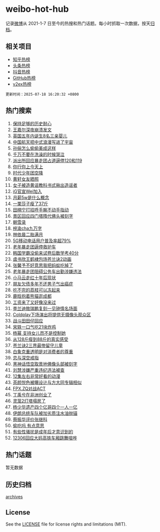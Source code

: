 # weibo-hot-hub

记录[微博](https://www.weibo.com)从 2021-1-7 日至今的热搜和热门话题。每小时抓取一次数据，按天[归档](archives)。

## 相关项目

- [知乎热榜](https://github.com/lonnyzhang423/zhihu-hot-hub)
- [头条热榜](https://github.com/lonnyzhang423/toutiao-hot-hub)
- [抖音热榜](https://github.com/lonnyzhang423/douyin-hot-hub)
- [GitHub热榜](https://github.com/lonnyzhang423/github-hot-hub)
- [v2ex热榜](https://github.com/lonnyzhang423/v2ex-hot-hub)


`更新时间：2025-07-18 16:20:32 +0800`

## 热门搜索

1. [保持足够的历史耐心](https://m.weibo.cn/search?containerid=100103type%3D1%26t%3D10%26q%3D%23%E4%BF%9D%E6%8C%81%E8%B6%B3%E5%A4%9F%E7%9A%84%E5%8E%86%E5%8F%B2%E8%80%90%E5%BF%83%23&stream_entry_id=51&isnewpage=1&extparam=seat%3D1%26q%3D%2523%25E4%25BF%259D%25E6%258C%2581%25E8%25B6%25B3%25E5%25A4%259F%25E7%259A%2584%25E5%258E%2586%25E5%258F%25B2%25E8%2580%2590%25E5%25BF%2583%2523%26cate%3D10103%26pos%3D0%26dgr%3D0%26filter_type%3Drealtimehot%26stream_entry_id%3D51%26c_type%3D51%26display_time%3D1752826830%26pre_seqid%3D1752826830514010426337)
1. [王嘉尔深夜崩溃发文](https://m.weibo.cn/search?containerid=100103type%3D1%26t%3D10%26q%3D%23%E7%8E%8B%E5%98%89%E5%B0%94%E6%B7%B1%E5%A4%9C%E5%B4%A9%E6%BA%83%E5%8F%91%E6%96%87%23&stream_entry_id=31&isnewpage=1&extparam=seat%3D1%26q%3D%2523%25E7%258E%258B%25E5%2598%2589%25E5%25B0%2594%25E6%25B7%25B1%25E5%25A4%259C%25E5%25B4%25A9%25E6%25BA%2583%25E5%258F%2591%25E6%2596%2587%2523%26dgr%3D0%26filter_type%3Drealtimehot%26band_rank%3D1%26c_type%3D31%26realpos%3D1%26cate%3D5001%26flag%3D2%26pos%3D0%26stream_entry_id%3D31%26lcate%3D5001%26display_time%3D1752826830%26pre_seqid%3D1752826830514010426337)
1. [英国五年内诞生8名三亲婴儿](https://m.weibo.cn/search?containerid=100103type%3D1%26t%3D10%26q%3D%23%E8%8B%B1%E5%9B%BD%E4%BA%94%E5%B9%B4%E5%86%85%E8%AF%9E%E7%94%9F8%E5%90%8D%E4%B8%89%E4%BA%B2%E5%A9%B4%E5%84%BF%23&stream_entry_id=31&isnewpage=1&extparam=seat%3D1%26q%3D%2523%25E8%258B%25B1%25E5%259B%25BD%25E4%25BA%2594%25E5%25B9%25B4%25E5%2586%2585%25E8%25AF%259E%25E7%2594%259F8%25E5%2590%258D%25E4%25B8%2589%25E4%25BA%25B2%25E5%25A9%25B4%25E5%2584%25BF%2523%26dgr%3D0%26filter_type%3Drealtimehot%26band_rank%3D2%26c_type%3D31%26realpos%3D2%26cate%3D5001%26flag%3D1%26pos%3D1%26stream_entry_id%3D31%26lcate%3D5001%26display_time%3D1752826830%26pre_seqid%3D1752826830514010426337)
1. [中国航天把中式浪漫写进了宇宙](https://m.weibo.cn/search?containerid=100103type%3D1%26t%3D10%26q%3D%23%E4%B8%AD%E5%9B%BD%E8%88%AA%E5%A4%A9%E6%8A%8A%E4%B8%AD%E5%BC%8F%E6%B5%AA%E6%BC%AB%E5%86%99%E8%BF%9B%E4%BA%86%E5%AE%87%E5%AE%99%23&stream_entry_id=31&isnewpage=1&extparam=seat%3D1%26q%3D%2523%25E4%25B8%25AD%25E5%259B%25BD%25E8%2588%25AA%25E5%25A4%25A9%25E6%258A%258A%25E4%25B8%25AD%25E5%25BC%258F%25E6%25B5%25AA%25E6%25BC%25AB%25E5%2586%2599%25E8%25BF%259B%25E4%25BA%2586%25E5%25AE%2587%25E5%25AE%2599%2523%26dgr%3D0%26filter_type%3Drealtimehot%26band_rank%3D3%26c_type%3D31%26realpos%3D3%26cate%3D5001%26flag%3D0%26pos%3D2%26stream_entry_id%3D31%26lcate%3D5001%26display_time%3D1752826830%26pre_seqid%3D1752826830514010426337)
1. [孙俪怎么偷偷美成这样](https://m.weibo.cn/search?containerid=100103type%3D1%26t%3D10%26q%3D%E5%AD%99%E4%BF%AA%E6%80%8E%E4%B9%88%E5%81%B7%E5%81%B7%E7%BE%8E%E6%88%90%E8%BF%99%E6%A0%B7&stream_entry_id=31&isnewpage=1&extparam=seat%3D1%26q%3D%25E5%25AD%2599%25E4%25BF%25AA%25E6%2580%258E%25E4%25B9%2588%25E5%2581%25B7%25E5%2581%25B7%25E7%25BE%258E%25E6%2588%2590%25E8%25BF%2599%25E6%25A0%25B7%26dgr%3D0%26filter_type%3Drealtimehot%26band_rank%3D4%26c_type%3D31%26realpos%3D4%26cate%3D5001%26flag%3D1%26pos%3D3%26stream_entry_id%3D31%26lcate%3D5001%26display_time%3D1752826830%26pre_seqid%3D1752826830514010426337)
1. [千万不要在洗澡的时候哭泣](https://m.weibo.cn/search?containerid=100103type%3D1%26t%3D10%26q%3D%E5%8D%83%E4%B8%87%E4%B8%8D%E8%A6%81%E5%9C%A8%E6%B4%97%E6%BE%A1%E7%9A%84%E6%97%B6%E5%80%99%E5%93%AD%E6%B3%A3&stream_entry_id=31&isnewpage=1&extparam=seat%3D1%26q%3D%25E5%258D%2583%25E4%25B8%2587%25E4%25B8%258D%25E8%25A6%2581%25E5%259C%25A8%25E6%25B4%2597%25E6%25BE%25A1%25E7%259A%2584%25E6%2597%25B6%25E5%2580%2599%25E5%2593%25AD%25E6%25B3%25A3%26dgr%3D0%26filter_type%3Drealtimehot%26band_rank%3D5%26c_type%3D31%26realpos%3D5%26cate%3D5001%26flag%3D2%26pos%3D4%26stream_entry_id%3D31%26lcate%3D5001%26display_time%3D1752826830%26pre_seqid%3D1752826830514010426337)
1. [派出所回应暴走团占道逼停120和119](https://m.weibo.cn/search?containerid=100103type%3D1%26t%3D10%26q%3D%23%E6%B4%BE%E5%87%BA%E6%89%80%E5%9B%9E%E5%BA%94%E6%9A%B4%E8%B5%B0%E5%9B%A2%E5%8D%A0%E9%81%93%E9%80%BC%E5%81%9C120%E5%92%8C119%23&stream_entry_id=31&isnewpage=1&extparam=seat%3D1%26q%3D%2523%25E6%25B4%25BE%25E5%2587%25BA%25E6%2589%2580%25E5%259B%259E%25E5%25BA%2594%25E6%259A%25B4%25E8%25B5%25B0%25E5%259B%25A2%25E5%258D%25A0%25E9%2581%2593%25E9%2580%25BC%25E5%2581%259C120%25E5%2592%258C119%2523%26dgr%3D0%26filter_type%3Drealtimehot%26band_rank%3D6%26c_type%3D31%26realpos%3D6%26cate%3D5001%26flag%3D1%26pos%3D5%26stream_entry_id%3D31%26lcate%3D5001%26display_time%3D1752826830%26pre_seqid%3D1752826830514010426337)
1. [你行你上今天上](https://m.weibo.cn/search?containerid=100103type%3D1%26t%3D10%26q%3D%23%E4%BD%A0%E8%A1%8C%E4%BD%A0%E4%B8%8A%E4%BB%8A%E5%A4%A9%E4%B8%8A%23&stream_entry_id=31&isnewpage=1&extparam=seat%3D1%26q%3D%2523%25E4%25BD%25A0%25E8%25A1%258C%25E4%25BD%25A0%25E4%25B8%258A%25E4%25BB%258A%25E5%25A4%25A9%25E4%25B8%258A%2523%26dgr%3D0%26filter_type%3Drealtimehot%26band_rank%3D7%26c_type%3D31%26is_ad_pos%3D1%26topic_ad%3D1%26cate%3D5001%26stream_entry_id%3D31%26pos%3D6%26lcate%3D5001%26adid%3D293769%26display_time%3D1752826830%26pre_seqid%3D1752826830514010426337)
1. [时代少年团空降](https://m.weibo.cn/search?containerid=100103type%3D1%26t%3D10%26q%3D%E6%97%B6%E4%BB%A3%E5%B0%91%E5%B9%B4%E5%9B%A2%E7%A9%BA%E9%99%8D&stream_entry_id=31&isnewpage=1&extparam=seat%3D1%26q%3D%25E6%2597%25B6%25E4%25BB%25A3%25E5%25B0%2591%25E5%25B9%25B4%25E5%259B%25A2%25E7%25A9%25BA%25E9%2599%258D%26dgr%3D0%26filter_type%3Drealtimehot%26band_rank%3D7%26c_type%3D31%26realpos%3D7%26cate%3D5001%26flag%3D1%26pos%3D7%26stream_entry_id%3D31%26lcate%3D5001%26display_time%3D1752826830%26pre_seqid%3D1752826830514010426337)
1. [黄轩女友晒照](https://m.weibo.cn/search?containerid=100103type%3D1%26t%3D10%26q%3D%23%E9%BB%84%E8%BD%A9%E5%A5%B3%E5%8F%8B%E6%99%92%E7%85%A7%23&stream_entry_id=31&isnewpage=1&extparam=seat%3D1%26q%3D%2523%25E9%25BB%2584%25E8%25BD%25A9%25E5%25A5%25B3%25E5%258F%258B%25E6%2599%2592%25E7%2585%25A7%2523%26dgr%3D0%26filter_type%3Drealtimehot%26band_rank%3D8%26c_type%3D31%26realpos%3D8%26cate%3D5001%26flag%3D1%26pos%3D8%26stream_entry_id%3D31%26lcate%3D5001%26display_time%3D1752826830%26pre_seqid%3D1752826830514010426337)
1. [女子被造黄谣教科书式揪出造谣者](https://m.weibo.cn/search?containerid=100103type%3D1%26t%3D10%26q%3D%23%E5%A5%B3%E5%AD%90%E8%A2%AB%E9%80%A0%E9%BB%84%E8%B0%A3%E6%95%99%E7%A7%91%E4%B9%A6%E5%BC%8F%E6%8F%AA%E5%87%BA%E9%80%A0%E8%B0%A3%E8%80%85%23&stream_entry_id=31&isnewpage=1&extparam=seat%3D1%26q%3D%2523%25E5%25A5%25B3%25E5%25AD%2590%25E8%25A2%25AB%25E9%2580%25A0%25E9%25BB%2584%25E8%25B0%25A3%25E6%2595%2599%25E7%25A7%2591%25E4%25B9%25A6%25E5%25BC%258F%25E6%258F%25AA%25E5%2587%25BA%25E9%2580%25A0%25E8%25B0%25A3%25E8%2580%2585%2523%26dgr%3D0%26filter_type%3Drealtimehot%26band_rank%3D9%26c_type%3D31%26realpos%3D9%26cate%3D5001%26flag%3D0%26pos%3D9%26stream_entry_id%3D31%26lcate%3D5001%26display_time%3D1752826830%26pre_seqid%3D1752826830514010426337)
1. [iG官宣Wei加入](https://m.weibo.cn/search?containerid=100103type%3D1%26t%3D10%26q%3D%23iG%E5%AE%98%E5%AE%A3Wei%E5%8A%A0%E5%85%A5%23&stream_entry_id=31&isnewpage=1&extparam=seat%3D1%26q%3D%2523iG%25E5%25AE%2598%25E5%25AE%25A3Wei%25E5%258A%25A0%25E5%2585%25A5%2523%26dgr%3D0%26filter_type%3Drealtimehot%26band_rank%3D10%26c_type%3D31%26realpos%3D10%26cate%3D5001%26flag%3D0%26pos%3D10%26stream_entry_id%3D31%26lcate%3D5001%26display_time%3D1752826830%26pre_seqid%3D1752826830514010426337)
1. [月薪5w是什么概念](https://m.weibo.cn/search?containerid=100103type%3D1%26t%3D10%26q%3D%E6%9C%88%E8%96%AA5w%E6%98%AF%E4%BB%80%E4%B9%88%E6%A6%82%E5%BF%B5&stream_entry_id=31&isnewpage=1&extparam=seat%3D1%26q%3D%25E6%259C%2588%25E8%2596%25AA5w%25E6%2598%25AF%25E4%25BB%2580%25E4%25B9%2588%25E6%25A6%2582%25E5%25BF%25B5%26dgr%3D0%26filter_type%3Drealtimehot%26band_rank%3D11%26c_type%3D31%26realpos%3D11%26cate%3D5001%26flag%3D1%26pos%3D11%26stream_entry_id%3D31%26lcate%3D5001%26display_time%3D1752826830%26pre_seqid%3D1752826830514010426337)
1. [一栗莎子瘦了37斤](https://m.weibo.cn/search?containerid=100103type%3D1%26t%3D10%26q%3D%23%E4%B8%80%E6%A0%97%E8%8E%8E%E5%AD%90%E7%98%A6%E4%BA%8637%E6%96%A4%23&stream_entry_id=31&isnewpage=1&extparam=seat%3D1%26q%3D%2523%25E4%25B8%2580%25E6%25A0%2597%25E8%258E%258E%25E5%25AD%2590%25E7%2598%25A6%25E4%25BA%258637%25E6%2596%25A4%2523%26dgr%3D0%26filter_type%3Drealtimehot%26band_rank%3D12%26c_type%3D31%26realpos%3D12%26cate%3D5001%26flag%3D1%26pos%3D12%26stream_entry_id%3D31%26lcate%3D5001%26display_time%3D1752826830%26pre_seqid%3D1752826830514010426337)
1. [田栩宁打招呼手腕不动手指动](https://m.weibo.cn/search?containerid=100103type%3D1%26t%3D10%26q%3D%23%E7%94%B0%E6%A0%A9%E5%AE%81%E6%89%93%E6%8B%9B%E5%91%BC%E6%89%8B%E8%85%95%E4%B8%8D%E5%8A%A8%E6%89%8B%E6%8C%87%E5%8A%A8%23&stream_entry_id=31&isnewpage=1&extparam=seat%3D1%26q%3D%2523%25E7%2594%25B0%25E6%25A0%25A9%25E5%25AE%2581%25E6%2589%2593%25E6%258B%259B%25E5%2591%25BC%25E6%2589%258B%25E8%2585%2595%25E4%25B8%258D%25E5%258A%25A8%25E6%2589%258B%25E6%258C%2587%25E5%258A%25A8%2523%26dgr%3D0%26filter_type%3Drealtimehot%26band_rank%3D13%26c_type%3D31%26realpos%3D13%26cate%3D5001%26flag%3D1%26pos%3D13%26stream_entry_id%3D31%26lcate%3D5001%26display_time%3D1752826830%26pre_seqid%3D1752826830514010426337)
1. [景区回应四门塔隋代佛头被刻字](https://m.weibo.cn/search?containerid=100103type%3D1%26t%3D10%26q%3D%23%E6%99%AF%E5%8C%BA%E5%9B%9E%E5%BA%94%E5%9B%9B%E9%97%A8%E5%A1%94%E9%9A%8B%E4%BB%A3%E4%BD%9B%E5%A4%B4%E8%A2%AB%E5%88%BB%E5%AD%97%23&stream_entry_id=31&isnewpage=1&extparam=seat%3D1%26q%3D%2523%25E6%2599%25AF%25E5%258C%25BA%25E5%259B%259E%25E5%25BA%2594%25E5%259B%259B%25E9%2597%25A8%25E5%25A1%2594%25E9%259A%258B%25E4%25BB%25A3%25E4%25BD%259B%25E5%25A4%25B4%25E8%25A2%25AB%25E5%2588%25BB%25E5%25AD%2597%2523%26dgr%3D0%26filter_type%3Drealtimehot%26band_rank%3D14%26c_type%3D31%26realpos%3D14%26cate%3D5001%26flag%3D1%26pos%3D14%26stream_entry_id%3D31%26lcate%3D5001%26display_time%3D1752826830%26pre_seqid%3D1752826830514010426337)
1. [朝雪录](https://m.weibo.cn/search?containerid=100103type%3D1%26t%3D10%26q%3D%E6%9C%9D%E9%9B%AA%E5%BD%95&stream_entry_id=31&isnewpage=1&extparam=seat%3D1%26q%3D%25E6%259C%259D%25E9%259B%25AA%25E5%25BD%2595%26dgr%3D0%26filter_type%3Drealtimehot%26band_rank%3D15%26c_type%3D31%26realpos%3D15%26cate%3D5001%26flag%3D0%26pos%3D15%26stream_entry_id%3D31%26lcate%3D5001%26display_time%3D1752826830%26pre_seqid%3D1752826830514010426337)
1. [梓渝cha九万字](https://m.weibo.cn/search?containerid=100103type%3D1%26t%3D10%26q%3D%23%E6%A2%93%E6%B8%9Dcha%E4%B9%9D%E4%B8%87%E5%AD%97%23&stream_entry_id=31&isnewpage=1&extparam=seat%3D1%26q%3D%2523%25E6%25A2%2593%25E6%25B8%259Dcha%25E4%25B9%259D%25E4%25B8%2587%25E5%25AD%2597%2523%26dgr%3D0%26filter_type%3Drealtimehot%26band_rank%3D16%26c_type%3D31%26realpos%3D16%26cate%3D5001%26flag%3D1%26pos%3D16%26stream_entry_id%3D31%26lcate%3D5001%26display_time%3D1752826830%26pre_seqid%3D1752826830514010426337)
1. [林依晨二胎满月](https://m.weibo.cn/search?containerid=100103type%3D1%26t%3D10%26q%3D%23%E6%9E%97%E4%BE%9D%E6%99%A8%E4%BA%8C%E8%83%8E%E6%BB%A1%E6%9C%88%23&stream_entry_id=31&isnewpage=1&extparam=seat%3D1%26q%3D%2523%25E6%259E%2597%25E4%25BE%259D%25E6%2599%25A8%25E4%25BA%258C%25E8%2583%258E%25E6%25BB%25A1%25E6%259C%2588%2523%26dgr%3D0%26filter_type%3Drealtimehot%26band_rank%3D17%26c_type%3D31%26realpos%3D17%26cate%3D5001%26flag%3D1%26pos%3D17%26stream_entry_id%3D31%26lcate%3D5001%26display_time%3D1752826830%26pre_seqid%3D1752826830514010426337)
1. [5G移动电话用户普及率超79%](https://m.weibo.cn/search?containerid=100103type%3D1%26t%3D10%26q%3D%235G%E7%A7%BB%E5%8A%A8%E7%94%B5%E8%AF%9D%E7%94%A8%E6%88%B7%E6%99%AE%E5%8F%8A%E7%8E%87%E8%B6%8579%25%23&stream_entry_id=31&isnewpage=1&extparam=seat%3D1%26q%3D%25235G%25E7%25A7%25BB%25E5%258A%25A8%25E7%2594%25B5%25E8%25AF%259D%25E7%2594%25A8%25E6%2588%25B7%25E6%2599%25AE%25E5%258F%258A%25E7%258E%2587%25E8%25B6%258579%2525%2523%26dgr%3D0%26filter_type%3Drealtimehot%26band_rank%3D18%26c_type%3D31%26realpos%3D18%26cate%3D5001%26flag%3D1%26pos%3D18%26stream_entry_id%3D31%26lcate%3D5001%26display_time%3D1752826830%26pre_seqid%3D1752826830514010426337)
1. [老年暴走团逼停救护车](https://m.weibo.cn/search?containerid=100103type%3D1%26t%3D10%26q%3D%E8%80%81%E5%B9%B4%E6%9A%B4%E8%B5%B0%E5%9B%A2%E9%80%BC%E5%81%9C%E6%95%91%E6%8A%A4%E8%BD%A6&stream_entry_id=31&isnewpage=1&extparam=seat%3D1%26q%3D%25E8%2580%2581%25E5%25B9%25B4%25E6%259A%25B4%25E8%25B5%25B0%25E5%259B%25A2%25E9%2580%25BC%25E5%2581%259C%25E6%2595%2591%25E6%258A%25A4%25E8%25BD%25A6%26dgr%3D0%26filter_type%3Drealtimehot%26band_rank%3D19%26c_type%3D31%26realpos%3D19%26cate%3D5001%26flag%3D0%26pos%3D19%26stream_entry_id%3D31%26lcate%3D5001%26display_time%3D1752826830%26pre_seqid%3D1752826830514010426337)
1. [韩国学霸没偷来试卷后数学考40分](https://m.weibo.cn/search?containerid=100103type%3D1%26t%3D10%26q%3D%23%E9%9F%A9%E5%9B%BD%E5%AD%A6%E9%9C%B8%E6%B2%A1%E5%81%B7%E6%9D%A5%E8%AF%95%E5%8D%B7%E5%90%8E%E6%95%B0%E5%AD%A6%E8%80%8340%E5%88%86%23&stream_entry_id=31&isnewpage=1&extparam=seat%3D1%26q%3D%2523%25E9%259F%25A9%25E5%259B%25BD%25E5%25AD%25A6%25E9%259C%25B8%25E6%25B2%25A1%25E5%2581%25B7%25E6%259D%25A5%25E8%25AF%2595%25E5%258D%25B7%25E5%2590%258E%25E6%2595%25B0%25E5%25AD%25A6%25E8%2580%258340%25E5%2588%2586%2523%26dgr%3D0%26filter_type%3Drealtimehot%26band_rank%3D20%26c_type%3D31%26realpos%3D20%26cate%3D5001%26flag%3D1%26pos%3D20%26stream_entry_id%3D31%26lcate%3D5001%26display_time%3D1752826830%26pre_seqid%3D1752826830514010426337)
1. [虞书欣王鹤棣包场苍兰诀2动画](https://m.weibo.cn/search?containerid=100103type%3D1%26t%3D10%26q%3D%23%E8%99%9E%E4%B9%A6%E6%AC%A3%E7%8E%8B%E9%B9%A4%E6%A3%A3%E5%8C%85%E5%9C%BA%E8%8B%8D%E5%85%B0%E8%AF%802%E5%8A%A8%E7%94%BB%23&stream_entry_id=31&isnewpage=1&extparam=seat%3D1%26q%3D%2523%25E8%2599%259E%25E4%25B9%25A6%25E6%25AC%25A3%25E7%258E%258B%25E9%25B9%25A4%25E6%25A3%25A3%25E5%258C%2585%25E5%259C%25BA%25E8%258B%258D%25E5%2585%25B0%25E8%25AF%25802%25E5%258A%25A8%25E7%2594%25BB%2523%26dgr%3D0%26filter_type%3Drealtimehot%26band_rank%3D21%26c_type%3D31%26realpos%3D21%26cate%3D5001%26flag%3D1%26pos%3D21%26stream_entry_id%3D31%26lcate%3D5001%26display_time%3D1752826830%26pre_seqid%3D1752826830514010426337)
1. [张馨予不好意思我把蚂蚁吃掉了](https://m.weibo.cn/search?containerid=100103type%3D1%26t%3D10%26q%3D%23%E5%BC%A0%E9%A6%A8%E4%BA%88%E4%B8%8D%E5%A5%BD%E6%84%8F%E6%80%9D%E6%88%91%E6%8A%8A%E8%9A%82%E8%9A%81%E5%90%83%E6%8E%89%E4%BA%86%23&stream_entry_id=31&isnewpage=1&extparam=seat%3D1%26q%3D%2523%25E5%25BC%25A0%25E9%25A6%25A8%25E4%25BA%2588%25E4%25B8%258D%25E5%25A5%25BD%25E6%2584%258F%25E6%2580%259D%25E6%2588%2591%25E6%258A%258A%25E8%259A%2582%25E8%259A%2581%25E5%2590%2583%25E6%258E%2589%25E4%25BA%2586%2523%26dgr%3D0%26filter_type%3Drealtimehot%26band_rank%3D22%26c_type%3D31%26realpos%3D22%26cate%3D5001%26flag%3D0%26pos%3D22%26stream_entry_id%3D31%26lcate%3D5001%26display_time%3D1752826830%26pre_seqid%3D1752826830514010426337)
1. [老年暴走团阻碍公务车出勤涉嫌违法](https://m.weibo.cn/search?containerid=100103type%3D1%26t%3D10%26q%3D%23%E8%80%81%E5%B9%B4%E6%9A%B4%E8%B5%B0%E5%9B%A2%E9%98%BB%E7%A2%8D%E5%85%AC%E5%8A%A1%E8%BD%A6%E5%87%BA%E5%8B%A4%E6%B6%89%E5%AB%8C%E8%BF%9D%E6%B3%95%23&stream_entry_id=31&isnewpage=1&extparam=seat%3D1%26q%3D%2523%25E8%2580%2581%25E5%25B9%25B4%25E6%259A%25B4%25E8%25B5%25B0%25E5%259B%25A2%25E9%2598%25BB%25E7%25A2%258D%25E5%2585%25AC%25E5%258A%25A1%25E8%25BD%25A6%25E5%2587%25BA%25E5%258B%25A4%25E6%25B6%2589%25E5%25AB%258C%25E8%25BF%259D%25E6%25B3%2595%2523%26dgr%3D0%26filter_type%3Drealtimehot%26band_rank%3D23%26c_type%3D31%26realpos%3D23%26cate%3D5001%26flag%3D1%26pos%3D23%26stream_entry_id%3D31%26lcate%3D5001%26display_time%3D1752826830%26pre_seqid%3D1752826830514010426337)
1. [小马云走红十年后现状](https://m.weibo.cn/search?containerid=100103type%3D1%26t%3D10%26q%3D%23%E5%B0%8F%E9%A9%AC%E4%BA%91%E8%B5%B0%E7%BA%A2%E5%8D%81%E5%B9%B4%E5%90%8E%E7%8E%B0%E7%8A%B6%23&stream_entry_id=31&isnewpage=1&extparam=seat%3D1%26q%3D%2523%25E5%25B0%258F%25E9%25A9%25AC%25E4%25BA%2591%25E8%25B5%25B0%25E7%25BA%25A2%25E5%258D%2581%25E5%25B9%25B4%25E5%2590%258E%25E7%258E%25B0%25E7%258A%25B6%2523%26dgr%3D0%26filter_type%3Drealtimehot%26band_rank%3D24%26c_type%3D31%26realpos%3D24%26cate%3D5001%26flag%3D2%26pos%3D24%26stream_entry_id%3D31%26lcate%3D5001%26display_time%3D1752826830%26pre_seqid%3D1752826830514010426337)
1. [朋友欠债多年不还男子气出癌症](https://m.weibo.cn/search?containerid=100103type%3D1%26t%3D10%26q%3D%23%E6%9C%8B%E5%8F%8B%E6%AC%A0%E5%80%BA%E5%A4%9A%E5%B9%B4%E4%B8%8D%E8%BF%98%E7%94%B7%E5%AD%90%E6%B0%94%E5%87%BA%E7%99%8C%E7%97%87%23&stream_entry_id=31&isnewpage=1&extparam=seat%3D1%26q%3D%2523%25E6%259C%258B%25E5%258F%258B%25E6%25AC%25A0%25E5%2580%25BA%25E5%25A4%259A%25E5%25B9%25B4%25E4%25B8%258D%25E8%25BF%2598%25E7%2594%25B7%25E5%25AD%2590%25E6%25B0%2594%25E5%2587%25BA%25E7%2599%258C%25E7%2597%2587%2523%26dgr%3D0%26filter_type%3Drealtimehot%26band_rank%3D25%26c_type%3D31%26realpos%3D25%26cate%3D5001%26flag%3D0%26pos%3D25%26stream_entry_id%3D31%26lcate%3D5001%26display_time%3D1752826830%26pre_seqid%3D1752826830514010426337)
1. [吃不完的荔枝可以冻起来](https://m.weibo.cn/search?containerid=100103type%3D1%26t%3D10%26q%3D%E5%90%83%E4%B8%8D%E5%AE%8C%E7%9A%84%E8%8D%94%E6%9E%9D%E5%8F%AF%E4%BB%A5%E5%86%BB%E8%B5%B7%E6%9D%A5&stream_entry_id=31&isnewpage=1&extparam=seat%3D1%26q%3D%25E5%2590%2583%25E4%25B8%258D%25E5%25AE%258C%25E7%259A%2584%25E8%258D%2594%25E6%259E%259D%25E5%258F%25AF%25E4%25BB%25A5%25E5%2586%25BB%25E8%25B5%25B7%25E6%259D%25A5%26dgr%3D0%26filter_type%3Drealtimehot%26band_rank%3D26%26c_type%3D31%26realpos%3D26%26cate%3D5001%26flag%3D1%26pos%3D26%26stream_entry_id%3D31%26lcate%3D5001%26display_time%3D1752826830%26pre_seqid%3D1752826830514010426337)
1. [鹿晗抱着熊猫逛成都](https://m.weibo.cn/search?containerid=100103type%3D1%26t%3D10%26q%3D%23%E9%B9%BF%E6%99%97%E6%8A%B1%E7%9D%80%E7%86%8A%E7%8C%AB%E9%80%9B%E6%88%90%E9%83%BD%23&stream_entry_id=31&isnewpage=1&extparam=seat%3D1%26q%3D%2523%25E9%25B9%25BF%25E6%2599%2597%25E6%258A%25B1%25E7%259D%2580%25E7%2586%258A%25E7%258C%25AB%25E9%2580%259B%25E6%2588%2590%25E9%2583%25BD%2523%26dgr%3D0%26filter_type%3Drealtimehot%26band_rank%3D27%26c_type%3D31%26realpos%3D27%26cate%3D5001%26flag%3D1%26pos%3D27%26stream_entry_id%3D31%26lcate%3D5001%26display_time%3D1752826830%26pre_seqid%3D1752826830514010426337)
1. [工资来了又好像没来过](https://m.weibo.cn/search?containerid=100103type%3D1%26t%3D10%26q%3D%E5%B7%A5%E8%B5%84%E6%9D%A5%E4%BA%86%E5%8F%88%E5%A5%BD%E5%83%8F%E6%B2%A1%E6%9D%A5%E8%BF%87&stream_entry_id=31&isnewpage=1&extparam=seat%3D1%26q%3D%25E5%25B7%25A5%25E8%25B5%2584%25E6%259D%25A5%25E4%25BA%2586%25E5%258F%2588%25E5%25A5%25BD%25E5%2583%258F%25E6%25B2%25A1%25E6%259D%25A5%25E8%25BF%2587%26dgr%3D0%26filter_type%3Drealtimehot%26band_rank%3D28%26c_type%3D31%26realpos%3D28%26cate%3D5001%26flag%3D1%26pos%3D28%26stream_entry_id%3D31%26lcate%3D5001%26display_time%3D1752826830%26pre_seqid%3D1752826830514010426337)
1. [李兰迪敖瑞鹏复刻一见钟情名场面](https://m.weibo.cn/search?containerid=100103type%3D1%26t%3D10%26q%3D%E6%9D%8E%E5%85%B0%E8%BF%AA%E6%95%96%E7%91%9E%E9%B9%8F%E5%A4%8D%E5%88%BB%E4%B8%80%E8%A7%81%E9%92%9F%E6%83%85%E5%90%8D%E5%9C%BA%E9%9D%A2&stream_entry_id=31&isnewpage=1&extparam=seat%3D1%26q%3D%25E6%259D%258E%25E5%2585%25B0%25E8%25BF%25AA%25E6%2595%2596%25E7%2591%259E%25E9%25B9%258F%25E5%25A4%258D%25E5%2588%25BB%25E4%25B8%2580%25E8%25A7%2581%25E9%2592%259F%25E6%2583%2585%25E5%2590%258D%25E5%259C%25BA%25E9%259D%25A2%26dgr%3D0%26filter_type%3Drealtimehot%26band_rank%3D29%26c_type%3D31%26realpos%3D29%26cate%3D5001%26flag%3D1%26pos%3D29%26stream_entry_id%3D31%26lcate%3D5001%26display_time%3D1752826830%26pre_seqid%3D1752826830514010426337)
1. [Coldplay下场演出将提供无摄像头观众区](https://m.weibo.cn/search?containerid=100103type%3D1%26t%3D10%26q%3D%23Coldplay%E4%B8%8B%E5%9C%BA%E6%BC%94%E5%87%BA%E5%B0%86%E6%8F%90%E4%BE%9B%E6%97%A0%E6%91%84%E5%83%8F%E5%A4%B4%E8%A7%82%E4%BC%97%E5%8C%BA%23&stream_entry_id=31&isnewpage=1&extparam=seat%3D1%26q%3D%2523Coldplay%25E4%25B8%258B%25E5%259C%25BA%25E6%25BC%2594%25E5%2587%25BA%25E5%25B0%2586%25E6%258F%2590%25E4%25BE%259B%25E6%2597%25A0%25E6%2591%2584%25E5%2583%258F%25E5%25A4%25B4%25E8%25A7%2582%25E4%25BC%2597%25E5%258C%25BA%2523%26dgr%3D0%26filter_type%3Drealtimehot%26band_rank%3D30%26c_type%3D31%26realpos%3D30%26cate%3D5001%26flag%3D1%26pos%3D30%26stream_entry_id%3D31%26lcate%3D5001%26display_time%3D1752826830%26pre_seqid%3D1752826830514010426337)
1. [战斗田田仔回应](https://m.weibo.cn/search?containerid=100103type%3D1%26t%3D10%26q%3D%E6%88%98%E6%96%97%E7%94%B0%E7%94%B0%E4%BB%94%E5%9B%9E%E5%BA%94&stream_entry_id=31&isnewpage=1&extparam=seat%3D1%26q%3D%25E6%2588%2598%25E6%2596%2597%25E7%2594%25B0%25E7%2594%25B0%25E4%25BB%2594%25E5%259B%259E%25E5%25BA%2594%26dgr%3D0%26filter_type%3Drealtimehot%26band_rank%3D31%26c_type%3D31%26realpos%3D31%26cate%3D5001%26flag%3D1%26pos%3D31%26stream_entry_id%3D31%26lcate%3D5001%26display_time%3D1752826830%26pre_seqid%3D1752826830514010426337)
1. [宋轶一口气吃21块炸鸡](https://m.weibo.cn/search?containerid=100103type%3D1%26t%3D10%26q%3D%E5%AE%8B%E8%BD%B6%E4%B8%80%E5%8F%A3%E6%B0%94%E5%90%8321%E5%9D%97%E7%82%B8%E9%B8%A1&stream_entry_id=31&isnewpage=1&extparam=seat%3D1%26q%3D%25E5%25AE%258B%25E8%25BD%25B6%25E4%25B8%2580%25E5%258F%25A3%25E6%25B0%2594%25E5%2590%258321%25E5%259D%2597%25E7%2582%25B8%25E9%25B8%25A1%26dgr%3D0%26filter_type%3Drealtimehot%26band_rank%3D32%26c_type%3D31%26realpos%3D32%26cate%3D5001%26flag%3D1%26pos%3D32%26stream_entry_id%3D31%26lcate%3D5001%26display_time%3D1752826830%26pre_seqid%3D1752826830514010426337)
1. [杨幂 支持女儿而不是控制她](https://m.weibo.cn/search?containerid=100103type%3D1%26t%3D10%26q%3D%E6%9D%A8%E5%B9%82+%E6%94%AF%E6%8C%81%E5%A5%B3%E5%84%BF%E8%80%8C%E4%B8%8D%E6%98%AF%E6%8E%A7%E5%88%B6%E5%A5%B9&stream_entry_id=31&isnewpage=1&extparam=seat%3D1%26q%3D%25E6%259D%25A8%25E5%25B9%2582%2520%25E6%2594%25AF%25E6%258C%2581%25E5%25A5%25B3%25E5%2584%25BF%25E8%2580%258C%25E4%25B8%258D%25E6%2598%25AF%25E6%258E%25A7%25E5%2588%25B6%25E5%25A5%25B9%26dgr%3D0%26filter_type%3Drealtimehot%26band_rank%3D33%26c_type%3D31%26realpos%3D33%26cate%3D5001%26flag%3D0%26pos%3D33%26stream_entry_id%3D31%26lcate%3D5001%26display_time%3D1752826830%26pre_seqid%3D1752826830514010426337)
1. [从128斤瘦到88斤的真实感受](https://m.weibo.cn/search?containerid=100103type%3D1%26t%3D10%26q%3D%E4%BB%8E128%E6%96%A4%E7%98%A6%E5%88%B088%E6%96%A4%E7%9A%84%E7%9C%9F%E5%AE%9E%E6%84%9F%E5%8F%97&stream_entry_id=31&isnewpage=1&extparam=seat%3D1%26q%3D%25E4%25BB%258E128%25E6%2596%25A4%25E7%2598%25A6%25E5%2588%25B088%25E6%2596%25A4%25E7%259A%2584%25E7%259C%259F%25E5%25AE%259E%25E6%2584%259F%25E5%258F%2597%26dgr%3D0%26filter_type%3Drealtimehot%26band_rank%3D34%26c_type%3D31%26realpos%3D34%26cate%3D5001%26flag%3D0%26pos%3D34%26stream_entry_id%3D31%26lcate%3D5001%26display_time%3D1752826830%26pre_seqid%3D1752826830514010426337)
1. [苍兰诀2三界最惨留守儿童](https://m.weibo.cn/search?containerid=100103type%3D1%26t%3D10%26q%3D%E8%8B%8D%E5%85%B0%E8%AF%802%E4%B8%89%E7%95%8C%E6%9C%80%E6%83%A8%E7%95%99%E5%AE%88%E5%84%BF%E7%AB%A5&stream_entry_id=31&isnewpage=1&extparam=seat%3D1%26q%3D%25E8%258B%258D%25E5%2585%25B0%25E8%25AF%25802%25E4%25B8%2589%25E7%2595%258C%25E6%259C%2580%25E6%2583%25A8%25E7%2595%2599%25E5%25AE%2588%25E5%2584%25BF%25E7%25AB%25A5%26dgr%3D0%26filter_type%3Drealtimehot%26band_rank%3D35%26c_type%3D31%26realpos%3D35%26cate%3D5001%26flag%3D1%26pos%3D35%26stream_entry_id%3D31%26lcate%3D5001%26display_time%3D1752826830%26pre_seqid%3D1752826830514010426337)
1. [白象克重透明是对消费者的尊重](https://m.weibo.cn/search?containerid=100103type%3D1%26t%3D10%26q%3D%23%E7%99%BD%E8%B1%A1%E5%85%8B%E9%87%8D%E9%80%8F%E6%98%8E%E6%98%AF%E5%AF%B9%E6%B6%88%E8%B4%B9%E8%80%85%E7%9A%84%E5%B0%8A%E9%87%8D%23&stream_entry_id=31&isnewpage=1&extparam=seat%3D1%26q%3D%2523%25E7%2599%25BD%25E8%25B1%25A1%25E5%2585%258B%25E9%2587%258D%25E9%2580%258F%25E6%2598%258E%25E6%2598%25AF%25E5%25AF%25B9%25E6%25B6%2588%25E8%25B4%25B9%25E8%2580%2585%25E7%259A%2584%25E5%25B0%258A%25E9%2587%258D%2523%26dgr%3D0%26filter_type%3Drealtimehot%26band_rank%3D36%26c_type%3D31%26realpos%3D36%26cate%3D5001%26flag%3D1%26pos%3D36%26stream_entry_id%3D31%26lcate%3D5001%26display_time%3D1752826830%26pre_seqid%3D1752826830514010426337)
1. [恋与深空戒指](https://m.weibo.cn/search?containerid=100103type%3D1%26t%3D10%26q%3D%E6%81%8B%E4%B8%8E%E6%B7%B1%E7%A9%BA%E6%88%92%E6%8C%87&stream_entry_id=31&isnewpage=1&extparam=seat%3D1%26q%3D%25E6%2581%258B%25E4%25B8%258E%25E6%25B7%25B1%25E7%25A9%25BA%25E6%2588%2592%25E6%258C%2587%26dgr%3D0%26filter_type%3Drealtimehot%26band_rank%3D37%26c_type%3D31%26realpos%3D37%26cate%3D5001%26flag%3D0%26pos%3D37%26stream_entry_id%3D31%26lcate%3D5001%26display_time%3D1752826830%26pre_seqid%3D1752826830514010426337)
1. [黑神话悟空取景地佛像头部被刻字](https://m.weibo.cn/search?containerid=100103type%3D1%26t%3D10%26q%3D%23%E9%BB%91%E7%A5%9E%E8%AF%9D%E6%82%9F%E7%A9%BA%E5%8F%96%E6%99%AF%E5%9C%B0%E4%BD%9B%E5%83%8F%E5%A4%B4%E9%83%A8%E8%A2%AB%E5%88%BB%E5%AD%97%23&stream_entry_id=31&isnewpage=1&extparam=seat%3D1%26q%3D%2523%25E9%25BB%2591%25E7%25A5%259E%25E8%25AF%259D%25E6%2582%259F%25E7%25A9%25BA%25E5%258F%2596%25E6%2599%25AF%25E5%259C%25B0%25E4%25BD%259B%25E5%2583%258F%25E5%25A4%25B4%25E9%2583%25A8%25E8%25A2%25AB%25E5%2588%25BB%25E5%25AD%2597%2523%26dgr%3D0%26filter_type%3Drealtimehot%26band_rank%3D38%26c_type%3D31%26realpos%3D38%26cate%3D5001%26flag%3D0%26pos%3D38%26stream_entry_id%3D31%26lcate%3D5001%26display_time%3D1752826830%26pre_seqid%3D1752826830514010426337)
1. [刘慧涉嫌严重违纪违法被查](https://m.weibo.cn/search?containerid=100103type%3D1%26t%3D10%26q%3D%23%E5%88%98%E6%85%A7%E6%B6%89%E5%AB%8C%E4%B8%A5%E9%87%8D%E8%BF%9D%E7%BA%AA%E8%BF%9D%E6%B3%95%E8%A2%AB%E6%9F%A5%23&stream_entry_id=31&isnewpage=1&extparam=seat%3D1%26q%3D%2523%25E5%2588%2598%25E6%2585%25A7%25E6%25B6%2589%25E5%25AB%258C%25E4%25B8%25A5%25E9%2587%258D%25E8%25BF%259D%25E7%25BA%25AA%25E8%25BF%259D%25E6%25B3%2595%25E8%25A2%25AB%25E6%259F%25A5%2523%26dgr%3D0%26filter_type%3Drealtimehot%26band_rank%3D39%26c_type%3D31%26realpos%3D39%26cate%3D5001%26flag%3D0%26pos%3D39%26stream_entry_id%3D31%26lcate%3D5001%26display_time%3D1752826830%26pre_seqid%3D1752826830514010426337)
1. [12集左右非常好看的动漫](https://m.weibo.cn/search?containerid=100103type%3D1%26t%3D10%26q%3D12%E9%9B%86%E5%B7%A6%E5%8F%B3%E9%9D%9E%E5%B8%B8%E5%A5%BD%E7%9C%8B%E7%9A%84%E5%8A%A8%E6%BC%AB&stream_entry_id=31&isnewpage=1&extparam=seat%3D1%26q%3D12%25E9%259B%2586%25E5%25B7%25A6%25E5%258F%25B3%25E9%259D%259E%25E5%25B8%25B8%25E5%25A5%25BD%25E7%259C%258B%25E7%259A%2584%25E5%258A%25A8%25E6%25BC%25AB%26dgr%3D0%26filter_type%3Drealtimehot%26band_rank%3D40%26c_type%3D31%26realpos%3D40%26cate%3D5001%26flag%3D1%26pos%3D40%26stream_entry_id%3D31%26lcate%3D5001%26display_time%3D1752826830%26pre_seqid%3D1752826830514010426337)
1. [茶颜悦色被曝设计与方大同专辑相似](https://m.weibo.cn/search?containerid=100103type%3D1%26t%3D10%26q%3D%23%E8%8C%B6%E9%A2%9C%E6%82%A6%E8%89%B2%E8%A2%AB%E6%9B%9D%E8%AE%BE%E8%AE%A1%E4%B8%8E%E6%96%B9%E5%A4%A7%E5%90%8C%E4%B8%93%E8%BE%91%E7%9B%B8%E4%BC%BC%23&stream_entry_id=31&isnewpage=1&extparam=seat%3D1%26q%3D%2523%25E8%258C%25B6%25E9%25A2%259C%25E6%2582%25A6%25E8%2589%25B2%25E8%25A2%25AB%25E6%259B%259D%25E8%25AE%25BE%25E8%25AE%25A1%25E4%25B8%258E%25E6%2596%25B9%25E5%25A4%25A7%25E5%2590%258C%25E4%25B8%2593%25E8%25BE%2591%25E7%259B%25B8%25E4%25BC%25BC%2523%26dgr%3D0%26filter_type%3Drealtimehot%26band_rank%3D41%26c_type%3D31%26realpos%3D41%26cate%3D5001%26flag%3D0%26pos%3D41%26stream_entry_id%3D31%26lcate%3D5001%26display_time%3D1752826830%26pre_seqid%3D1752826830514010426337)
1. [FPX.ZQ对战ACT](https://m.weibo.cn/search?containerid=100103type%3D1%26t%3D10%26q%3D%23FPX.ZQ%E5%AF%B9%E6%88%98ACT%23&stream_entry_id=31&isnewpage=1&extparam=seat%3D1%26q%3D%2523FPX.ZQ%25E5%25AF%25B9%25E6%2588%2598ACT%2523%26dgr%3D0%26filter_type%3Drealtimehot%26band_rank%3D42%26c_type%3D31%26realpos%3D42%26cate%3D5001%26flag%3D1%26pos%3D42%26stream_entry_id%3D31%26lcate%3D5001%26display_time%3D1752826830%26pre_seqid%3D1752826830514010426337)
1. [丁禹兮在非洲创业了](https://m.weibo.cn/search?containerid=100103type%3D1%26t%3D10%26q%3D%23%E4%B8%81%E7%A6%B9%E5%85%AE%E5%9C%A8%E9%9D%9E%E6%B4%B2%E5%88%9B%E4%B8%9A%E4%BA%86%23&stream_entry_id=31&isnewpage=1&extparam=seat%3D1%26q%3D%2523%25E4%25B8%2581%25E7%25A6%25B9%25E5%2585%25AE%25E5%259C%25A8%25E9%259D%259E%25E6%25B4%25B2%25E5%2588%259B%25E4%25B8%259A%25E4%25BA%2586%2523%26dgr%3D0%26filter_type%3Drealtimehot%26band_rank%3D43%26c_type%3D31%26realpos%3D43%26cate%3D5001%26flag%3D1%26pos%3D43%26stream_entry_id%3D31%26lcate%3D5001%26display_time%3D1752826830%26pre_seqid%3D1752826830514010426337)
1. [灵笼2灯塔塌房了](https://m.weibo.cn/search?containerid=100103type%3D1%26t%3D10%26q%3D%E7%81%B5%E7%AC%BC2%E7%81%AF%E5%A1%94%E5%A1%8C%E6%88%BF%E4%BA%86&stream_entry_id=31&isnewpage=1&extparam=seat%3D1%26q%3D%25E7%2581%25B5%25E7%25AC%25BC2%25E7%2581%25AF%25E5%25A1%2594%25E5%25A1%258C%25E6%2588%25BF%25E4%25BA%2586%26dgr%3D0%26filter_type%3Drealtimehot%26band_rank%3D44%26c_type%3D31%26realpos%3D44%26cate%3D5001%26flag%3D1%26pos%3D44%26stream_entry_id%3D31%26lcate%3D5001%26display_time%3D1752826830%26pre_seqid%3D1752826830514010426337)
1. [杨少华遗产四个亿哥四个一人一亿](https://m.weibo.cn/search?containerid=100103type%3D1%26t%3D10%26q%3D%23%E6%9D%A8%E5%B0%91%E5%8D%8E%E9%81%97%E4%BA%A7%E5%9B%9B%E4%B8%AA%E4%BA%BF%E5%93%A5%E5%9B%9B%E4%B8%AA%E4%B8%80%E4%BA%BA%E4%B8%80%E4%BA%BF%23&stream_entry_id=31&isnewpage=1&extparam=seat%3D1%26q%3D%2523%25E6%259D%25A8%25E5%25B0%2591%25E5%258D%258E%25E9%2581%2597%25E4%25BA%25A7%25E5%259B%259B%25E4%25B8%25AA%25E4%25BA%25BF%25E5%2593%25A5%25E5%259B%259B%25E4%25B8%25AA%25E4%25B8%2580%25E4%25BA%25BA%25E4%25B8%2580%25E4%25BA%25BF%2523%26dgr%3D0%26filter_type%3Drealtimehot%26band_rank%3D45%26c_type%3D31%26realpos%3D45%26cate%3D5001%26flag%3D0%26pos%3D45%26stream_entry_id%3D31%26lcate%3D5001%26display_time%3D1752826830%26pre_seqid%3D1752826830514010426337)
1. [伊朗总统车队被加劣质注水油抛锚](https://m.weibo.cn/search?containerid=100103type%3D1%26t%3D10%26q%3D%23%E4%BC%8A%E6%9C%97%E6%80%BB%E7%BB%9F%E8%BD%A6%E9%98%9F%E8%A2%AB%E5%8A%A0%E5%8A%A3%E8%B4%A8%E6%B3%A8%E6%B0%B4%E6%B2%B9%E6%8A%9B%E9%94%9A%23&stream_entry_id=31&isnewpage=1&extparam=seat%3D1%26q%3D%2523%25E4%25BC%258A%25E6%259C%2597%25E6%2580%25BB%25E7%25BB%259F%25E8%25BD%25A6%25E9%2598%259F%25E8%25A2%25AB%25E5%258A%25A0%25E5%258A%25A3%25E8%25B4%25A8%25E6%25B3%25A8%25E6%25B0%25B4%25E6%25B2%25B9%25E6%258A%259B%25E9%2594%259A%2523%26dgr%3D0%26filter_type%3Drealtimehot%26band_rank%3D46%26c_type%3D31%26realpos%3D46%26cate%3D5001%26flag%3D1%26pos%3D46%26stream_entry_id%3D31%26lcate%3D5001%26display_time%3D1752826830%26pre_seqid%3D1752826830514010426337)
1. [蔡振华评价张继科](https://m.weibo.cn/search?containerid=100103type%3D1%26t%3D10%26q%3D%23%E8%94%A1%E6%8C%AF%E5%8D%8E%E8%AF%84%E4%BB%B7%E5%BC%A0%E7%BB%A7%E7%A7%91%23&stream_entry_id=31&isnewpage=1&extparam=seat%3D1%26q%3D%2523%25E8%2594%25A1%25E6%258C%25AF%25E5%258D%258E%25E8%25AF%2584%25E4%25BB%25B7%25E5%25BC%25A0%25E7%25BB%25A7%25E7%25A7%2591%2523%26dgr%3D0%26filter_type%3Drealtimehot%26band_rank%3D47%26c_type%3D31%26realpos%3D47%26cate%3D5001%26flag%3D1%26pos%3D47%26stream_entry_id%3D31%26lcate%3D5001%26display_time%3D1752826830%26pre_seqid%3D1752826830514010426337)
1. [偷吃吗 有点意思](https://m.weibo.cn/search?containerid=100103type%3D1%26t%3D10%26q%3D%E5%81%B7%E5%90%83%E5%90%97+%E6%9C%89%E7%82%B9%E6%84%8F%E6%80%9D&stream_entry_id=31&isnewpage=1&extparam=seat%3D1%26q%3D%25E5%2581%25B7%25E5%2590%2583%25E5%2590%2597%2520%25E6%259C%2589%25E7%2582%25B9%25E6%2584%258F%25E6%2580%259D%26dgr%3D0%26filter_type%3Drealtimehot%26band_rank%3D48%26c_type%3D31%26realpos%3D48%26cate%3D5001%26flag%3D0%26pos%3D48%26stream_entry_id%3D31%26lcate%3D5001%26display_time%3D1752826830%26pre_seqid%3D1752826830514010426337)
1. [有些性骚扰是成年后才意识到的](https://m.weibo.cn/search?containerid=100103type%3D1%26t%3D10%26q%3D%E6%9C%89%E4%BA%9B%E6%80%A7%E9%AA%9A%E6%89%B0%E6%98%AF%E6%88%90%E5%B9%B4%E5%90%8E%E6%89%8D%E6%84%8F%E8%AF%86%E5%88%B0%E7%9A%84&stream_entry_id=31&isnewpage=1&extparam=seat%3D1%26q%3D%25E6%259C%2589%25E4%25BA%259B%25E6%2580%25A7%25E9%25AA%259A%25E6%2589%25B0%25E6%2598%25AF%25E6%2588%2590%25E5%25B9%25B4%25E5%2590%258E%25E6%2589%258D%25E6%2584%258F%25E8%25AF%2586%25E5%2588%25B0%25E7%259A%2584%26dgr%3D0%26filter_type%3Drealtimehot%26band_rank%3D49%26c_type%3D31%26realpos%3D49%26cate%3D5001%26flag%3D0%26pos%3D49%26stream_entry_id%3D31%26lcate%3D5001%26display_time%3D1752826830%26pre_seqid%3D1752826830514010426337)
1. [12306回应大妈高铁车厢跳舞喧哗](https://m.weibo.cn/search?containerid=100103type%3D1%26t%3D10%26q%3D%2312306%E5%9B%9E%E5%BA%94%E5%A4%A7%E5%A6%88%E9%AB%98%E9%93%81%E8%BD%A6%E5%8E%A2%E8%B7%B3%E8%88%9E%E5%96%A7%E5%93%97%23&stream_entry_id=31&isnewpage=1&extparam=seat%3D1%26q%3D%252312306%25E5%259B%259E%25E5%25BA%2594%25E5%25A4%25A7%25E5%25A6%2588%25E9%25AB%2598%25E9%2593%2581%25E8%25BD%25A6%25E5%258E%25A2%25E8%25B7%25B3%25E8%2588%259E%25E5%2596%25A7%25E5%2593%2597%2523%26dgr%3D0%26filter_type%3Drealtimehot%26band_rank%3D50%26c_type%3D31%26realpos%3D50%26cate%3D5001%26flag%3D1%26pos%3D50%26stream_entry_id%3D31%26lcate%3D5001%26display_time%3D1752826830%26pre_seqid%3D1752826830514010426337)

## 热门话题

暂无数据

## 历史归档

[archives](archives)

## License

See the [LICENSE](LICENSE) file for license rights and limitations (MIT).
